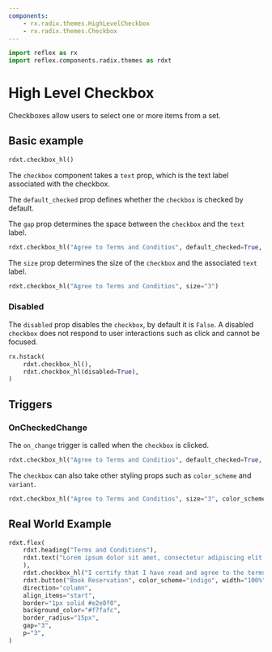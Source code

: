 ```yaml
---
components:
    - rx.radix.themes.HighLevelCheckbox
    - rx.radix.themes.Checkbox
---
```


```python exec
import reflex as rx
import reflex.components.radix.themes as rdxt
```


# High Level Checkbox

Checkboxes allow users to select one or more items from a set.

## Basic example

```python demo
rdxt.checkbox_hl()
```

The `checkbox` component takes a `text` prop, which is the text label associated with the checkbox.

The `default_checked` prop defines whether the `checkbox` is checked by default. 

The `gap` prop determines the space between the `checkbox` and the `text` label.

```python demo
rdxt.checkbox_hl("Agree to Terms and Conditios", default_checked=True, gap="2")

```

The `size` prop determines the size of the `checkbox` and the associated `text` label.

```python demo
rdxt.checkbox_hl("Agree to Terms and Conditios", size="3")
```


### Disabled

The `disabled` prop disables the `checkbox`, by default it is `False`. A disabled `checkbox` does not respond to user interactions such as click and cannot be focused.

```python demo
rx.hstack(
    rdxt.checkbox_hl(),
    rdxt.checkbox_hl(disabled=True),
)
```

## Triggers

### OnCheckedChange

The `on_change` trigger is called when the `checkbox` is clicked.

```python demo
rdxt.checkbox_hl("Agree to Terms and Conditios", default_checked=True, on_checked_change=rx.window_alert("Checked!"))
```


The `checkbox` can also take other styling props such as `color_scheme` and `variant`. 

```python demo
rdxt.checkbox_hl("Agree to Terms and Conditios", size="3", color_scheme="red", variant="soft")
```


## Real World Example


```python demo
rdxt.flex(
    rdxt.heading("Terms and Conditions"),
    rdxt.text("Lorem ipsum dolor sit amet, consectetur adipiscing elit. Sed neque elit, tristique placerat feugiat ac, facilisis vitae arcu. Proin eget egestas augue. Praesent ut  sem nec arcu 'pellentesque aliquet. Duis dapibus diam vel metus tempus vulputate.",
    ),
    rdxt.checkbox_hl("I certify that I have read and agree to the terms and conditions for this reservation.", gap="2", size="2", default_checked=True, color_scheme="indigo"),
    rdxt.button("Book Reservation", color_scheme="indigo", width="100%"),
    direction="column",
    align_items="start",
    border="1px solid #e2e8f0",
    background_color="#f7fafc",
    border_radius="15px",
    gap="3",
    p="3",
)
```
